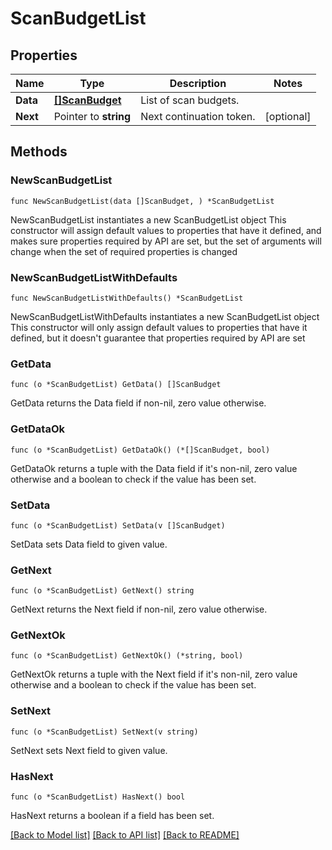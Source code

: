 # ScanBudgetList

## Properties

Name | Type | Description | Notes
------------ | ------------- | ------------- | -------------
**Data** | [**[]ScanBudget**](ScanBudget.md) | List of scan budgets. | 
**Next** | Pointer to **string** | Next continuation token. | [optional] 

## Methods

### NewScanBudgetList

`func NewScanBudgetList(data []ScanBudget, ) *ScanBudgetList`

NewScanBudgetList instantiates a new ScanBudgetList object
This constructor will assign default values to properties that have it defined,
and makes sure properties required by API are set, but the set of arguments
will change when the set of required properties is changed

### NewScanBudgetListWithDefaults

`func NewScanBudgetListWithDefaults() *ScanBudgetList`

NewScanBudgetListWithDefaults instantiates a new ScanBudgetList object
This constructor will only assign default values to properties that have it defined,
but it doesn't guarantee that properties required by API are set

### GetData

`func (o *ScanBudgetList) GetData() []ScanBudget`

GetData returns the Data field if non-nil, zero value otherwise.

### GetDataOk

`func (o *ScanBudgetList) GetDataOk() (*[]ScanBudget, bool)`

GetDataOk returns a tuple with the Data field if it's non-nil, zero value otherwise
and a boolean to check if the value has been set.

### SetData

`func (o *ScanBudgetList) SetData(v []ScanBudget)`

SetData sets Data field to given value.


### GetNext

`func (o *ScanBudgetList) GetNext() string`

GetNext returns the Next field if non-nil, zero value otherwise.

### GetNextOk

`func (o *ScanBudgetList) GetNextOk() (*string, bool)`

GetNextOk returns a tuple with the Next field if it's non-nil, zero value otherwise
and a boolean to check if the value has been set.

### SetNext

`func (o *ScanBudgetList) SetNext(v string)`

SetNext sets Next field to given value.

### HasNext

`func (o *ScanBudgetList) HasNext() bool`

HasNext returns a boolean if a field has been set.


[[Back to Model list]](../README.md#documentation-for-models) [[Back to API list]](../README.md#documentation-for-api-endpoints) [[Back to README]](../README.md)


